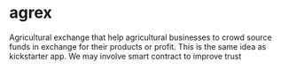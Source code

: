 # agrex
Agricultural exchange that help agricultural businesses to crowd source funds in exchange for their products or profit. This is the same idea as kickstarter app. We may involve smart contract to improve trust


